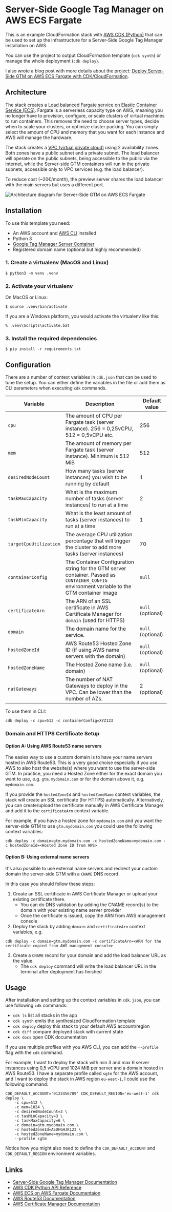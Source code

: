 # Server-Side Google Tag Manager on AWS ECS Fargate

This is an example CloudFormation stack with [AWS CDK (Python)](https://docs.aws.amazon.com/cdk/api/v2/python/index.html)
that can be used to set up the infrastructure for a Server-Side Google Tag Manager installation on AWS.

You can use the project to output CloudFormation template (`cdk synth`) or manage the whole deployment (`cdk deploy`).

I also wrote a blog post with more details about the project: [Deploy Server-Side GTM on AWS ECS Fargate with CDK/CloudFormation](https://larihaataja.com/deploy-server-side-gtm-on-aws-ecs-fargate/).

## Architecture

The stack creates a [Load balanced Fargate service on Elastic Container Service (ECS)](https://docs.aws.amazon.com/AmazonECS/latest/userguide/service-load-balancing.html). Fargate is a serverless capacity type on AWS, meaning you no longer have to provision,
configure, or scale clusters of virtual machines to run containers. This removes the need to choose server types, 
decide when to scale your clusters, or optimize cluster packing. You can simply select the amount of CPU and memory that you want
for each instance and AWS will manage the hardware.

The stack creates a [VPC (virtual private cloud)](https://docs.aws.amazon.com/vpc/latest/userguide/what-is-amazon-vpc.html) using 2 availability zones. Both zones have a public subnet and a private subnet. The load balancer will operate on the public subnets, being accessible to the public via the internet, while the Server-side GTM containers will run in the private subnets, accessible only to VPC services (e.g. the load balancer).

To reduce cost (~20€/month), the preview server shares the load balancer with the main servers but uses a different port.

![Architecture diagram for Server-Side GTM on AWS ECS Fargate](server-side-google-tag-manager-on-aws-ecs-fargate.svg)

## Installation

To use this template you need:

- An AWS account and [AWS CLI](https://aws.amazon.com/cli/) installed
- Python 3
- [Google Tag Manager Server Container](https://developers.google.com/tag-platform/tag-manager/server-side)
- Registered domain name (optional but highly recommended)

### 1. Create a virtualenv (MacOS and Linux)

```
$ python3 -m venv .venv
```

### 2. Activate your virtualenv

On MacOS or Linux:

```
$ source .venv/bin/activate
```

If you are a Windows platform, you would activate the virtualenv like this:

```
% .venv\Scripts\activate.bat
```

### 3. Install the required dependencies

```
$ pip install -r requirements.txt
```

## Configuration

There are a number of context variables in `cdk.json` that can be used to tune the setup.
You can either define the variables in the file or add them as CLI parameters when
executing `cdk` commands.

| Variable | Description | Default value |
|-|-|-|
| `cpu` | The amount of CPU per Fargate task (server instance). 256 = 0,25vCPU, 512 = 0,5vCPU etc. | 256 |
| `mem` | The amount of memory per Fargate task (server instance). Minimum is 512 MiB | 512 |
| `desiredNodeCount` | How many tasks (server instances) you wish to be running by default | 1 |
| `taskMaxCapacity` | What is the maximum number of tasks (server instances) to run at a time | 2 |
| `taskMinCapacity` | What is the least amount of tasks (server instances) to run at a time | 1 |
| `targetCpuUtilization` | The average CPU utilization percentage that will trigger the cluster to add more tasks (server instances) | 70 |
| `containerConfig` | The Container Configuration string for the GTM server container. Passed as `CONTAINER_CONFIG` environment variable to the GTM container image | `null` |
| `certificateArn` | The ARN of an SSL certificate in AWS Certificate Manager for `domain` (used for HTTPS) | `null` (optional) |
| `domain` | The domain name for the service. | `null` (optional) |
| `hostedZoneId` | AWS Route53 Hosted Zone ID (if using AWS name servers with the domain) | `null` (optional) |
| `hostedZoneName` | The Hosted Zone name (i.e. domain) | `null` (optional) |
| `natGateways` | The number of NAT Gateways to deploy in the VPC. Can be lower than the number of AZs. | 2 (optional) |

To use them in CLI:

```
cdk deploy -c cpu=512 -c containerConfig=XYZ123
```

### Domain and HTTPS Certificate Setup

#### Option A: Using AWS Route53 name servers

The easies way to use a custom domain is to have your name servers hosted in AWS Route53. This is a very good choise especially if you use
AWS to also host the website(s) where you want to use the server-side GTM. In practice, you need a Hosted Zone either for the exact domain 
you want to use, e.g. `gtm.mydomain.com` or for the domain above it, e.g. `mydomain.com`.

If you provide the `hostedZoneId` and `hostedZoneName` context variables, the stack will create an SSL certificate (for HTTPS) automatically.
Alternatively, you can create/upload the certificate manually in AWS Certificate Manager and add it to the `certificateArn` context variable.

For example, if you have a hosted zone for `mydomain.com` and you want the server-side GTM to use `gtm.mydomain.com` you could use the following
context variables:

```
cdk deploy -c domain=gtm.mydomain.com -c hostedZoneName=mydomain.com -c hostedZoneId=<Hosted Zone ID from AWS>
```

#### Option B: Using external name servers

It's also possible to use external name servers and redirect your custom domain the server-side GTM with a `CNAME` DNS record.

In this case you should follow these steps:

1. Create an SSL certificate in AWS Certificate Manager or upload your existing certificate there.
    - You can do DNS validation by adding the CNAME record(s) to the domain with your existing name server provider
    - Once the certificate is issued, copy the ARN from AWS management console
2. Deploy the stack by adding `domain` and `certificateArn` context variables, e.g.
```
cdk deploy -c domain=gtm.mydomain.com -c certificateArn=<ARN for the certificate copied from AWS management console>
```
3. Create a `CNAME` record for your domain and add the load balancer URL as the value.
    - The `cdk deploy` command will write the load balancer URL in the terminal after deployment has finished

## Usage

After installation and setting up the context variables in `cdk.json`, you can use following `cdk` commands:

 * `cdk ls`          list all stacks in the app
 * `cdk synth`       emits the synthesized CloudFormation template
 * `cdk deploy`      deploy this stack to your default AWS account/region
 * `cdk diff`        compare deployed stack with current state
 * `cdk docs`        open CDK documentation

If you use multiple profiles with you AWS CLI, you can add the `--profile` flag with the `cdk` command.

For example, I want to deploy the stack with min 3 and max 6 server instances using 0,5 vCPU and 1024 MiB per server
and a domain hosted in AWS Route53. I have a separate profile called `sgtm` for the AWS account, and I want to
deploy the stack in AWS region `eu-west-1`, I could use the following command:

```
CDK_DEFAULT_ACCOUNT='0123456789' CDK_DEFAULT_REGION='eu-west-1' cdk deploy \
    -c cpu=512 \
    -c mem=1024 \
    -c desiredNodeCount=3 \
    -c tasMinCapacity=3 \
    -c taskMaxCapacity=6 \
    -c domain=gtm.mydomain.com \
    -c hostedZoneId=ASDFGHJK123 \
    -c hostedZoneName=mydomain.com \
    --profile sgtm
```

Notice how you might also need to define the `CDK_DEFAULT_ACCOUNT` and `CDK_DEFAULT_REGION` environment variables.

## Links

- [Server-Side Google Tag Manager Documentation](https://developers.google.com/tag-platform/tag-manager/server-side)
- [AWS CDK Python API Reference](https://docs.aws.amazon.com/cdk/api/v2/python/modules.html)
- [AWS ECS on AWS Fargate Documentaion](https://docs.aws.amazon.com/AmazonECS/latest/developerguide/AWS_Fargate.html)
- [AWS Route53 Documentation](https://docs.aws.amazon.com/route53/index.html)
- [AWS Certificate Manager Documentation](https://docs.aws.amazon.com/acm/)